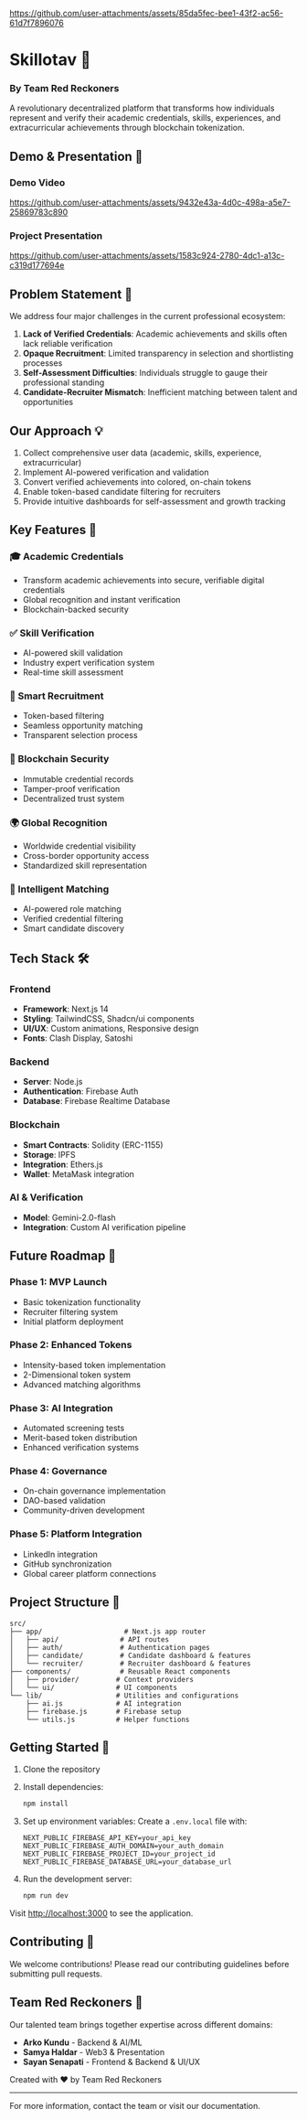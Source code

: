 
https://github.com/user-attachments/assets/85da5fec-bee1-43f2-ac56-61d7f7896076
# Skillotav 🔗

### By Team Red Reckoners

A revolutionary decentralized platform that transforms how individuals represent and verify their academic credentials, skills, experiences, and extracurricular achievements through blockchain tokenization.

## Demo & Presentation 🎥

### Demo Video

https://github.com/user-attachments/assets/9432e43a-4d0c-498a-a5e7-25869783c890

### Project Presentation

https://github.com/user-attachments/assets/1583c924-2780-4dc1-a13c-c319d177694e

## Problem Statement 🎯

We address four major challenges in the current professional ecosystem:

1. **Lack of Verified Credentials**: Academic achievements and skills often lack reliable verification
2. **Opaque Recruitment**: Limited transparency in selection and shortlisting processes
3. **Self-Assessment Difficulties**: Individuals struggle to gauge their professional standing
4. **Candidate-Recruiter Mismatch**: Inefficient matching between talent and opportunities

## Our Approach 💡

1. Collect comprehensive user data (academic, skills, experience, extracurricular)
2. Implement AI-powered verification and validation
3. Convert verified achievements into colored, on-chain tokens
4. Enable token-based candidate filtering for recruiters
5. Provide intuitive dashboards for self-assessment and growth tracking

## Key Features 🌟

### 🎓 Academic Credentials

- Transform academic achievements into secure, verifiable digital credentials
- Global recognition and instant verification
- Blockchain-backed security

### ✅ Skill Verification

- AI-powered skill validation
- Industry expert verification system
- Real-time skill assessment

### 🧩 Smart Recruitment

- Token-based filtering
- Seamless opportunity matching
- Transparent selection process

### 🔐 Blockchain Security

- Immutable credential records
- Tamper-proof verification
- Decentralized trust system

### 🌍 Global Recognition

- Worldwide credential visibility
- Cross-border opportunity access
- Standardized skill representation

### 🧠 Intelligent Matching

- AI-powered role matching
- Verified credential filtering
- Smart candidate discovery

## Tech Stack 🛠️

### Frontend

- **Framework**: Next.js 14
- **Styling**: TailwindCSS, Shadcn/ui components
- **UI/UX**: Custom animations, Responsive design
- **Fonts**: Clash Display, Satoshi

### Backend

- **Server**: Node.js
- **Authentication**: Firebase Auth
- **Database**: Firebase Realtime Database

### Blockchain

- **Smart Contracts**: Solidity (ERC-1155)
- **Storage**: IPFS
- **Integration**: Ethers.js
- **Wallet**: MetaMask integration

### AI & Verification

- **Model**: Gemini-2.0-flash
- **Integration**: Custom AI verification pipeline

## Future Roadmap 🚀

### Phase 1: MVP Launch

- Basic tokenization functionality
- Recruiter filtering system
- Initial platform deployment

### Phase 2: Enhanced Tokens

- Intensity-based token implementation
- 2-Dimensional token system
- Advanced matching algorithms

### Phase 3: AI Integration

- Automated screening tests
- Merit-based token distribution
- Enhanced verification systems

### Phase 4: Governance

- On-chain governance implementation
- DAO-based validation
- Community-driven development

### Phase 5: Platform Integration

- LinkedIn integration
- GitHub synchronization
- Global career platform connections

## Project Structure 📁

```
src/
├── app/                    # Next.js app router
│   ├── api/               # API routes
│   ├── auth/              # Authentication pages
│   ├── candidate/         # Candidate dashboard & features
│   └── recruiter/         # Recruiter dashboard & features
├── components/            # Reusable React components
│   ├── provider/         # Context providers
│   └── ui/               # UI components
└── lib/                  # Utilities and configurations
    ├── ai.js             # AI integration
    ├── firebase.js       # Firebase setup
    └── utils.js          # Helper functions
```

## Getting Started 🚀

1. Clone the repository
2. Install dependencies:

   ```bash
   npm install
   ```

3. Set up environment variables:
   Create a `.env.local` file with:

   ```
   NEXT_PUBLIC_FIREBASE_API_KEY=your_api_key
   NEXT_PUBLIC_FIREBASE_AUTH_DOMAIN=your_auth_domain
   NEXT_PUBLIC_FIREBASE_PROJECT_ID=your_project_id
   NEXT_PUBLIC_FIREBASE_DATABASE_URL=your_database_url
   ```

4. Run the development server:
   ```bash
   npm run dev
   ```

Visit [http://localhost:3000](http://localhost:3000) to see the application.

## Contributing 🤝

We welcome contributions! Please read our contributing guidelines before submitting pull requests.

## Team Red Reckoners 👥

Our talented team brings together expertise across different domains:

- **Arko Kundu** - Backend & AI/ML
- **Samya Haldar** - Web3 & Presentation
- **Sayan Senapati** - Frontend & Backend & UI/UX

Created with ❤️ by Team Red Reckoners

---

For more information, contact the team or visit our documentation.
